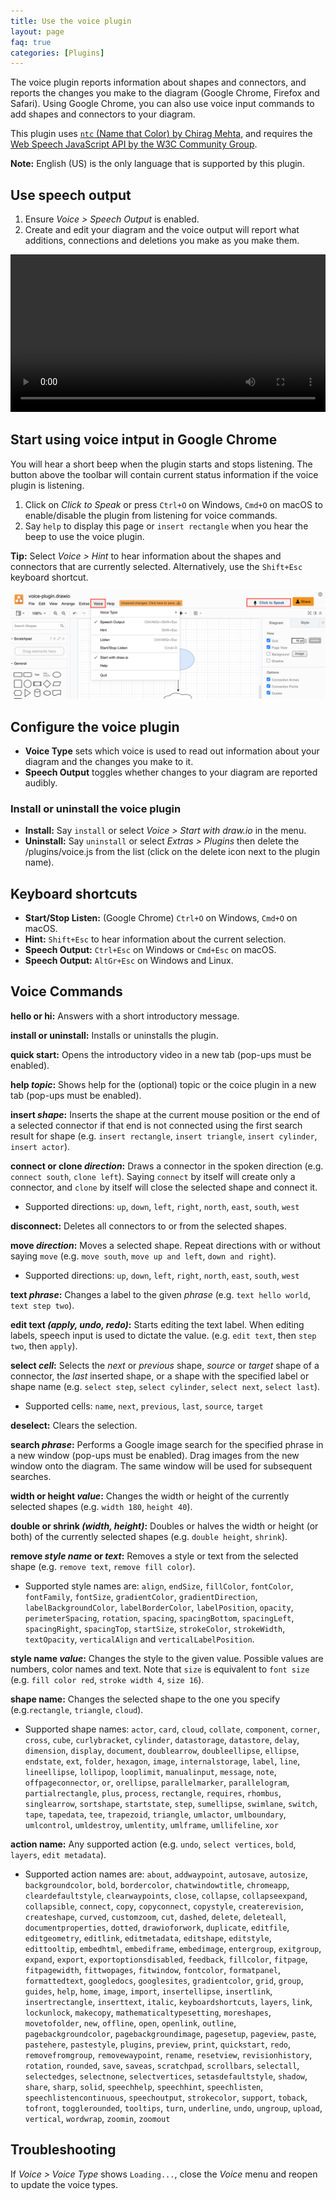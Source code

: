 ```yaml
---
title: Use the voice plugin
layout: page
faq: true
categories: [Plugins]
---
```


The voice plugin reports information about shapes and connectors, and reports the changes you make to the diagram (Google Chrome, Firefox and Safari). Using Google Chrome, you can also use voice input commands to add shapes and connectors to your diagram.

This plugin uses [``ntc`` (Name that Color) by Chirag Mehta](http://chir.ag/projects/ntc), and requires the [Web Speech JavaScript API by the W3C Community Group](https://dvcs.w3.org/hg/speech-api/raw-file/tip/speechapi.html).

**Note:** English (US) is the only language that is supported by this plugin.

## Use speech output

1. Ensure _Voice > Speech Output_ is enabled.
2. Create and edit your diagram and the voice output will report what additions, connections and deletions you make as you make them.

<video width="100%" controls="controls">
  <source src="/assets/img/blog/voice-plugin-example.mp4">
</video>

## Start using voice intput in Google Chrome

You will hear a short beep when the plugin starts and stops listening. The button above the toolbar will contain current status information if the voice plugin is listening.

1. Click on _Click to Speak_ or press ``Ctrl+O`` on Windows, ``Cmd+O`` on macOS to enable/disable the plugin from listening for voice commands.
2. Say ``help`` to display this page or ``insert rectangle`` when you hear the beep to use the voice plugin.

**Tip:** Select _Voice > Hint_ to hear information about the shapes and connectors that are currently selected. Alternatively, use the ``Shift+Esc`` keyboard shortcut.

<img src="/assets/img/blog/voice-plugin.png" style="max-width:100%;height:auto;" alt="Interact with your diagram by speaking to it via the Voice menu provided by the voice plugin in diagrams.net">

## Configure the voice plugin

* **Voice Type** sets which voice is used to read out information about your diagram and the changes you make to it.
* **Speech Output** toggles whether changes to your diagram are reported audibly.

### Install or uninstall the voice plugin

* **Install:** Say ``install`` or select _Voice > Start with draw.io_ in the menu.
* **Uninstall:** Say ``uninstall`` or select _Extras > Plugins_ then delete the /plugins/voice.js from the list (click on the delete icon next to the plugin name).

## Keyboard shortcuts

* **Start/Stop Listen:** (Google Chrome) ``Ctrl+O`` on Windows, ``Cmd+O`` on macOS.
* **Hint:** ``Shift+Esc`` to hear information about the current selection.
* **Speech Output:** ``Ctrl+Esc`` on Windows or ``Cmd+Esc`` on macOS.
* **Speech Output:** ``AltGr+Esc`` on Windows and Linux.

## Voice Commands
**hello or hi:** Answers with a short introductory message.

**install or uninstall:** Installs or uninstalls the plugin.

**quick start:** Opens the introductory video in a new tab (pop-ups must be enabled).

**help _topic_:** Shows help for the (optional) topic or the coice plugin in a new tab (pop-ups must be enabled).

**insert _shape_:** Inserts the shape at the current mouse position or the end of a selected connector if that end is not connected using the first search result for shape (e.g. ``insert rectangle``, ``insert triangle``, ``insert cylinder``, ``insert actor``).

**connect or clone _direction_:** Draws a connector in the spoken direction (e.g. ``connect south``, ``clone left``). Saying ``connect`` by itself will create only a connector, and ``clone`` by itself will close the selected shape and connect it.
* Supported directions: ``up``, ``down``, ``left``, ``right``, ``north``, ``east``, ``south``, ``west``

**disconnect:** Deletes all connectors to or from the selected shapes.

**move _direction_:** Moves a selected shape. Repeat directions with or without saying ``move`` (e.g. ``move south``, ``move up and left``, ``down and right``).
* Supported directions: ``up``, ``down``, ``left``, ``right``, ``north``, ``east``, ``south``, ``west``

**text _phrase_:** Changes a label to the given _phrase_ (e.g. ``text hello world``, ``text step two``).

**edit text _(apply, undo, redo)_:** Starts editing the text label. When editing labels, speech input is used to dictate the value. (e.g. ``edit text``, then ``step two``, then ``apply``).

**select _cell_:** Selects the _next_ or _previous_ shape, _source_ or _target_ shape of a connector, the _last_ inserted shape, or a shape with the specified label or shape name (e.g. ``select step``, ``select cylinder``, ``select next``, ``select last``).
* Supported cells: ``name``, ``next``, ``previous``, ``last``, ``source``, ``target``

**deselect:** Clears the selection.

**search _phrase_:** Performs a Google image search for the specified phrase in a new window (pop-ups must be enabled). Drag images from the new window onto the diagram. The same window will be used for subsequent searches.

**width or height _value_:** Changes the width or height of the currently selected shapes (e.g. ``width 180``, ``height 40``).

**double  or shrink _(width, height)_:** Doubles or halves the width or height (or both) of the currently selected shapes (e.g. ``double height``, ``shrink``).

**remove _style name_ or _text_:** Removes a style or text from the selected shape (e.g. ``remove text``, ``remove fill color``).
* Supported style names are: ``align``, ``endSize``, ``fillColor``, ``fontColor``, ``fontFamily``, ``fontSize``, ``gradientColor``, ``gradientDirection``, ``labelBackgroundColor``, ``labelBorderColor``, ``labelPosition``, ``opacity``, ``perimeterSpacing``, ``rotation``, ``spacing``, ``spacingBottom``, ``spacingLeft``, ``spacingRight``, ``spacingTop``, ``startSize``, ``strokeColor``, ``strokeWidth``, ``textOpacity``, ``verticalAlign`` and ``verticalLabelPosition``.

**style name _value_:** Changes the style to the given value. Possible values are numbers, color names and text.  Note that ``size`` is equivalent to ``font size`` (e.g. ``fill color red``, ``stroke width 4``, ``size 16``).

**shape name:** Changes the selected shape to the one you specify (e.g.``rectangle``, ``triangle``, ``cloud``).
* Supported shape names: ``actor``, ``card``, ``cloud``, ``collate``, ``component``, ``corner``, ``cross``, ``cube``, ``curlybracket``, ``cylinder``, ``datastorage``, ``datastore``, ``delay``, ``dimension``, ``display``, ``document``, ``doublearrow``, ``doubleellipse``, ``ellipse``, ``endstate``, ``ext``, ``folder``, ``hexagon``, ``image``, ``internalstorage``, ``label``, ``line``, ``lineellipse``, ``lollipop``, ``looplimit``, ``manualinput``, ``message``, ``note``, ``offpageconnector``, ``or``, ``orellipse``, ``parallelmarker``, ``parallelogram``, ``partialrectangle``, ``plus``, ``process``, ``rectangle``, ``requires``, ``rhombus``, ``singlearrow``, ``sortshape``, ``startstate``, ``step``, ``sumellipse``, ``swimlane``, ``switch``, ``tape``, ``tapedata``, ``tee``, ``trapezoid``, ``triangle``, ``umlactor``, ``umlboundary``, ``umlcontrol``, ``umldestroy``, ``umlentity``, ``umlframe``, ``umllifeline``, ``xor``

**action name:** Any supported action (e.g. ``undo``, ``select vertices``, ``bold``, ``layers``, ``edit metadata``).
* Supported action names are: ``about``, ``addwaypoint``, ``autosave``, ``autosize``, ``backgroundcolor``, ``bold``, ``bordercolor``, ``chatwindowtitle``, ``chromeapp``, ``cleardefaultstyle``, ``clearwaypoints``, ``close``, ``collapse``, ``collapseexpand``, ``collapsible``, ``connect``, ``copy``, ``copyconnect``, ``copystyle``, ``createrevision``, ``createshape``, ``curved``, ``customzoom``, ``cut``, ``dashed``, ``delete``, ``deleteall``, ``documentproperties``, ``dotted``, ``drawioforwork``, ``duplicate``, ``editfile``, ``editgeometry``, ``editlink``, ``editmetadata``, ``editshape``, ``editstyle``, ``edittooltip``, ``embedhtml``, ``embediframe``, ``embedimage``, ``entergroup``, ``exitgroup``, ``expand``, ``export``, ``exportoptionsdisabled``, ``feedback``, ``fillcolor``, ``fitpage``, ``fitpagewidth``, ``fittwopages``, ``fitwindow``, ``fontcolor``, ``formatpanel``, ``formattedtext``, ``googledocs``, ``googlesites``, ``gradientcolor``, ``grid``, ``group``, ``guides``, ``help``, ``home``, ``image``, ``import``, ``insertellipse``, ``insertlink``, ``insertrectangle``, ``inserttext``, ``italic``, ``keyboardshortcuts``, ``layers``, ``link``, ``lockunlock``, ``makecopy``, ``mathematicaltypesetting``, ``moreshapes``, ``movetofolder``, ``new``, ``offline``, ``open``, ``openlink``, ``outline``, ``pagebackgroundcolor``, ``pagebackgroundimage``, ``pagesetup``, ``pageview``, ``paste``, ``pastehere``, ``pastestyle``, ``plugins``, ``preview``, ``print``, ``quickstart``, ``redo``, ``removefromgroup``, ``removewaypoint``, ``rename``, ``resetview``, ``revisionhistory``, ``rotation``, ``rounded``, ``save``, ``saveas``, ``scratchpad``, ``scrollbars``, ``selectall``, ``selectedges``, ``selectnone``, ``selectvertices``, ``setasdefaultstyle``, ``shadow``, ``share``, ``sharp``, ``solid``, ``speechhelp``, ``speechhint``, ``speechlisten``, ``speechlistencontinuous``, ``speechoutput``, ``strokecolor``, ``support``, ``toback``, ``tofront``, ``togglerounded``, ``tooltips``, ``turn``, ``underline``, ``undo``, ``ungroup``, ``upload``, ``vertical``, ``wordwrap``, ``zoomin``, ``zoomout``

## Troubleshooting

If _Voice > Voice Type_ shows ``Loading...``, close the _Voice_ menu and reopen to update the voice types.
